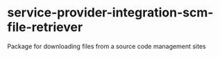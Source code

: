 # service-provider-integration-scm-file-retriever
Package for downloading files from a source code management sites
